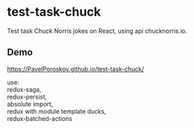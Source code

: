 # test-task-chuck
Test task Chuck Norris jokes on React, using api chucknorris.io.  

## Demo   
  
https://PavelPoroskov.github.io/test-task-chuck/  
  
  
use:  
redux-saga,  
redux-persist,  
absolute import,  
redux with module template ducks,  
redux-batched-actions
